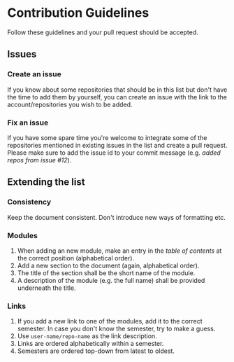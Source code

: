 # Contribution Guidelines
Follow these guidelines and your pull request should be accepted.

## Issues

### Create an issue
If you know about some repositories that should be in this list but don't have the time to add them by yourself, you can create an issue with the link to the account/repositories you wish to be added.

### Fix an issue
If you have some spare time you're welcome to integrate some of the repositories mentioned in existing issues in the list and create a pull request. Please make sure to add the issue id to your commit message (e.g. *added repos from issue #12*).

## Extending the list

### Consistency
Keep the document consistent. Don't introduce new ways of formatting etc.

### Modules
1. When adding an new module, make an entry in the *table of contents* at the correct position (alphabetical order).
2. Add a new section to the document (again, alphabetical order).
3. The title of the section shall be the short name of the module.
4. A description of the module (e.g. the full name) shall be provided underneath the title.

### Links
1. If you add a new link to one of the modules, add it to the correct semester. In case you don't know the semester, try to make a guess.
2. Use `user-name/repo-name` as the link description.
3. Links are ordered alphabetically within a semester.
4. Semesters are ordered top-down from latest to oldest.
